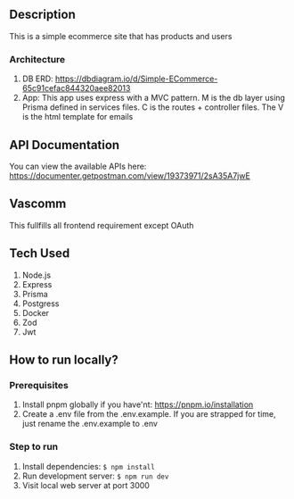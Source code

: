 ## Description

This is a simple ecommerce site that has products and users

### Architecture

1. DB ERD: https://dbdiagram.io/d/Simple-ECommerce-65c91cefac844320aee82013
2. App: This app uses express with a MVC pattern. M is the db layer using Prisma defined in services files. C is the routes + controller files. The V is the html template for emails

## API Documentation

You can view the available APIs here: https://documenter.getpostman.com/view/19373971/2sA35A7jwE

## Vascomm

This fullfills all frontend requirement except OAuth

## Tech Used

1. Node.js
2. Express
3. Prisma
4. Postgress
5. Docker
6. Zod
7. Jwt

## How to run locally?

### Prerequisites

1. Install pnpm globally if you have'nt: https://pnpm.io/installation
2. Create a .env file from the .env.example. If you are strapped for time, just rename the .env.example to .env

### Step to run

1. Install dependencies: `$ npm install`
2. Run development server: `$ npm run dev`
3. Visit local web server at port 3000
